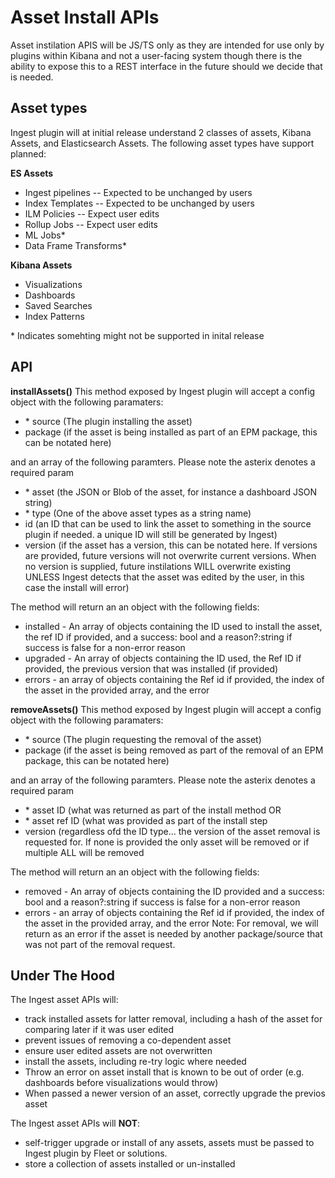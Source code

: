 # Asset Install APIs

Asset instilation APIS will be JS/TS only as they are intended for use only by plugins within Kibana and not a user-facing system though there is the ability to expose this to a REST interface in the future should we decide that is needed.

## Asset types

Ingest plugin will at initial release understand 2 classes of assets, Kibana Assets, and Elasticsearch Assets.
The following asset types have support planned:

**ES Assets**

- Ingest pipelines -- Expected to be unchanged by users
- Index Templates -- Expected to be unchanged by users
- ILM Policies -- Expect user edits
- Rollup Jobs -- Expect user edits
- ML Jobs\*
- Data Frame Transforms\*

**Kibana Assets**

- Visualizations
- Dashboards
- Saved Searches
- Index Patterns

\* Indicates somehting might not be supported in inital release

## API

**installAssets()**
This method exposed by Ingest plugin will accept a config object with the following paramaters:

- \* source (The plugin installing the asset)
- package (if the asset is being installed as part of an EPM package, this can be notated here)

and an array of the following paramters. Please note the asterix denotes a required param

- \* asset (the JSON or Blob of the asset, for instance a dashboard JSON string)
- \* type (One of the above asset types as a string name)
- id (an ID that can be used to link the asset to something in the source plugin if needed. a unique ID will still be generated by Ingest)
- version (if the asset has a version, this can be notated here. If versions are provided, future versions will not overwrite current versions. When no version is supplied, future instilations WILL overwrite existing UNLESS Ingest detects that the asset was edited by the user, in this case the install will error)

The method will return an an object with the following fields:

- installed - An array of objects containing the ID used to install the asset, the ref ID if provided, and a success: bool and a reason?:string if success is false for a non-error reason
- upgraded - An array of objects containing the ID used, the Ref ID if provided, the previous version that was installed (if provided)
- errors - an array of objects containing the Ref id if provided, the index of the asset in the provided array, and the error

**removeAssets()**
This method exposed by Ingest plugin will accept a config object with the following paramaters:

- \* source (The plugin requesting the removal of the asset)
- package (if the asset is being removed as part of the removal of an EPM package, this can be notated here)

and an array of the following paramters. Please note the asterix denotes a required param

- \* asset ID (what was returned as part of the install method
  OR
- \* asset ref ID (what was provided as part of the install step
- version (regardless ofd the ID type... the version of the asset removal is requested for. If none is provided the only asset will be removed or if multiple ALL will be removed

The method will return an an object with the following fields:

- removed - An array of objects containing the ID provided and a success: bool and a reason?:string if success is false for a non-error reason
- errors - an array of objects containing the Ref id if provided, the index of the asset in the provided array, and the error
  Note: For removal, we will return as an error if the asset is needed by another package/source that was not part of the removal request.

## Under The Hood

The Ingest asset APIs will:

- track installed assets for latter removal, including a hash of the asset for comparing later if it was user edited
- prevent issues of removing a co-dependent asset
- ensure user edited assets are not overwritten
- install the assets, including re-try logic where needed
- Throw an error on asset install that is known to be out of order (e.g. dashboards before visualizations would throw)
- When passed a newer version of an asset, correctly upgrade the previos asset

The Ingest asset APIs will **NOT**:

- self-trigger upgrade or install of any assets, assets must be passed to Ingest plugin by Fleet or solutions.
- store a collection of assets installed or un-installed
